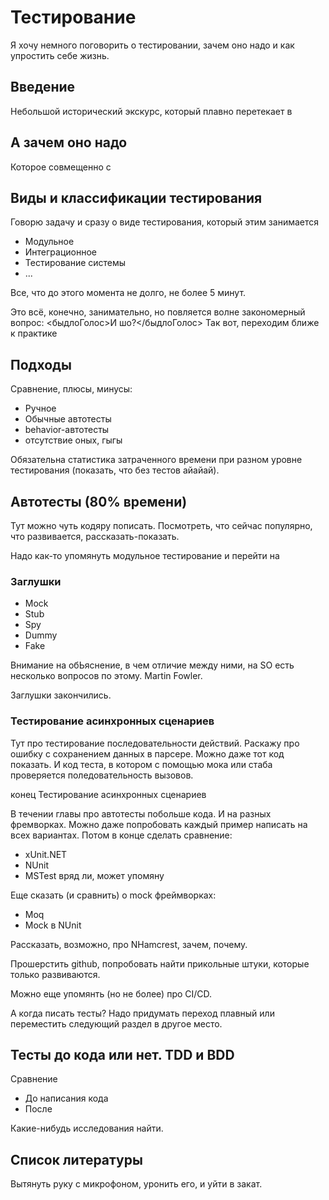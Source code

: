 # Тестирование

Я хочу немного поговорить о тестировании, зачем оно надо и как упростить себе жизнь.

## Введение

Небольшой исторический экскурс, который плавно перетекает в

## А зачем оно надо

Которое совмещенно с 

## Виды и классификации тестирования

Говорю задачу и сразу о виде тестирования, который этим занимается

  * Модульное
  * Интеграционное
  * Тестирование системы
  * ...
  
Все, что до этого момента не долго, не более 5 минут.

Это всё, конечно, занимательно, но повляется волне закономерный вопрос: <быдлоГолос>И шо?</быдлоГолос> Так вот, переходим ближе к практике

## Подходы

Сравнение, плюсы, минусы:
  * Ручное
  * Обычные автотесты
  * behavior-автотесты
  * отсутствие оных, гыгы
  
Обязательна статистика затраченного времени при разном уровне тестирования (показать, что без тестов айайай).

## Автотесты (80% времени)

Тут можно чуть кодяру пописать. Посмотреть, что сейчас популярно, что развивается, рассказать-показать.

Надо как-то упомянуть модульное тестирование и перейти на

### Заглушки

  * Mock
  * Stub
  * Spy
  * Dummy
  * Fake

Внимание на обЬяснение, в чем отличие между ними, на SO есть несколько вопросов по этому. Martin Fowler.

Заглушки закончились.

### Тестирование асинхронных сценариев

Тут про тестирование последовательности действий. Раскажу про ошибку с сохранением данных в парсере. Можно даже тот код показать. И код теста, в котором с помощью мока или стаба проверяется поледовательность вызовов.

конец Тестирование асинхронных сценариев

В течении главы про автотесты побольше кода. И на разных фремворках. Можно даже попробовать каждый пример написать на всех вариантах. Потом в конце сделать сравнение:
  * xUnit.NET
  * NUnit
  * MSTest вряд ли, может упомяну
  
Еще сказать (и сравнить) о mock фреймворках:
  * Moq
  * Mock в NUnit

Рассказать, возможно, про NHamcrest, зачем, почему. 

Прошерстить github, попробовать найти прикольные штуки, которые только развиваются.

Можно еще упомянть (но не более) про CI/CD.

А когда писать тесты? Надо придумать переход плавный или переместить следующий раздел в другое место.

## Тесты до кода или нет. TDD и BDD

Сравнение 
  * До написания кода
  * После
  
Какие-нибудь исследования найти.
  
## Список литературы

Вытянуть руку с микрофоном, уронить его, и уйти в закат.